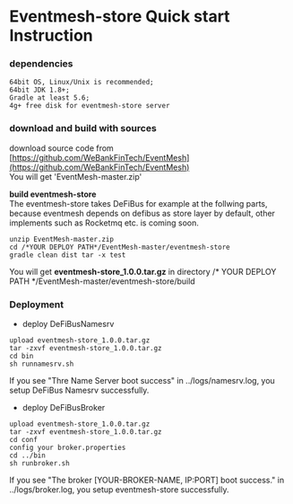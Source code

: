 # Eventmesh-store Quick start Instruction

### dependencies
```
64bit OS, Linux/Unix is recommended;
64bit JDK 1.8+;
Gradle at least 5.6;
4g+ free disk for eventmesh-store server
```

### download and build with sources

download source code from [https://github.com/WeBankFinTech/EventMesh](https://github.com/WeBankFinTech/EventMesh)  
You will get 'EventMesh-master.zip'  

**build eventmesh-store**  
The eventmesh-store takes DeFiBus for example at the follwing parts, because eventmesh depends on defibus as store layer by default, other implements such as Rocketmq etc. is coming soon.  

```
unzip EventMesh-master.zip
cd /*YOUR DEPLOY PATH*/EventMesh-master/eventmesh-store
gradle clean dist tar -x test
```
You will get **eventmesh-store_1.0.0.tar.gz** in directory /* YOUR DEPLOY PATH */EventMesh-master/eventmesh-store/build

### Deployment

- deploy DeFiBusNamesrv  
```
upload eventmesh-store_1.0.0.tar.gz
tar -zxvf eventmesh-store_1.0.0.tar.gz
cd bin
sh runnamesrv.sh
```
If you see "Thre Name Server boot success" in ../logs/namesrv.log, you setup DeFiBus Namesrv successfully.

- deploy DeFiBusBroker
```
upload eventmesh-store_1.0.0.tar.gz
tar -zxvf eventmesh-store_1.0.0.tar.gz
cd conf
config your broker.properties
cd ../bin
sh runbroker.sh
```
If you see "The broker \[YOUR-BROKER-NAME, IP:PORT\] boot success." in ../logs/broker.log, you setup eventmesh-store successfully.

